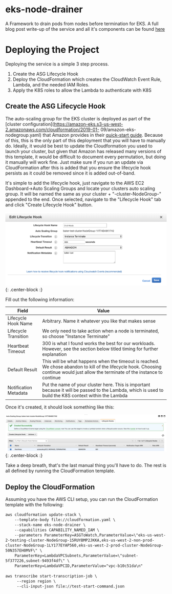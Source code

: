 # eks-node-drainer

A Framework to drain pods from nodes before termination for EKS.  A full blog post write-up of the service and all it's components can be found [here](https://ryanbaker.io/2019-09-04-eks-node-drainer/)

# Deploying the Project

Deploying the service is a simple 3 step process.

1. Create the ASG Lifecycle Hook
2. Deploy the CloudFormation which creates the CloudWatch Event Rule, Lambda, and the needed IAM Roles.
3. Apply the K8S roles to allow the Lambda to authenticate with K8S

## Create the ASG Lifecycle Hook

The auto-scaling group for the EKS cluster is deployed as part of the [cluster configuration](https://amazon-eks.s3-us-west-2.amazonaws.com/cloudformation/2019-01-
09/amazon-eks-nodegroup.yaml) that Amazon provides in their [quick-start guide](https://s3.amazonaws.com/aws-quickstart/quickstart-amazon-eks/doc/amazon-eks-architecture.pdf).  Because of this, this is the only part of this deployment that you will have to manually do.  Ideally, it would be best to update the Cloudformation you used to launch your cluster, but given that Amazon has released many versions of this template, it would be difficult to document every permutation, but doing it manually will work fine.  Just make sure if you run an update via CloudFormation after this is added that you ensure the lifecycle hook persists as it could be removed since it is added out-of-band.

It's simple to add the lifecycle hook, just navigate to the AWS EC2 Dashboard->Auto Scaling Groups and locate your clusters auto scaling group.  It will be named the same as your cluster + "-cluster-NodeGroup-<random string>" appended to the end.  Once selected, navigate to the "Lifecycle Hook" tab and click "Create Lifecycle Hook" button.

![Create Lifecycle Hook](https://github.com/ryan-a-baker/ryanbakerio/blob/master/img/lifecyclehookcreate.png?raw=true){: .center-block :}

Fill out the following information:

| Field | Value |
| ----- | ----- |
| Lifecycle Hook Name | Arbitrary.  Name it whatever you like that makes sense |
| Lifecycle Transition | We only need to take action when a node is terminated, so choose "Instance Terminate" |
| Heartbeat Timeout | 300 is what I found works the best for our workloads.  However, see the section below titled timing for further explanation |
| Default Result | This will be what happens when the timeout is reached.  We chose abandon to kill of the lifecycle hook.  Choosing continue would just allow the terminate of the instance to continue |
| Notification Metadata | Put the name of your cluster here.  This is important because it will be passed to the Lambda, which is used to build the K8S context within the Lambda |

Once it's created, it should look something like this:

![Lifecycle Hook Created](https://github.com/ryan-a-baker/ryanbakerio/blob/master/img/lifecyclehookcreated.png?raw=true){: .center-block :}

Take a deep breath, that's the last manual thing you'll have to do.  The rest is all defined by running the CloudFormation template.

##  Deploy the CloudFormation

Assuming you have the AWS CLI setup, you can run the CloudFormation template with the following:

```
aws cloudformation update-stack \
    --template-body file://cloudformation.yaml \
    --stack-name eks-node-drainer \
    --capabilities CAPABILITY_NAMED_IAM \
    --parameters ParameterKey=ASGToWatch,ParameterValue=\"eks-us-west-2-testing-cluster-NodeGroup-15RUYBMP2JKKA,eks-us-west-2-non-prod-cluster-NodeGroup-1LY177EYAP560,eks-us-west-2-prod-cluster-NodeGroup-50N357EH0MVF\" \
    ParameterKey=LambdaVPCSubnets,ParameterValue=\"subnet-5f377226,subnet-9493f4df\" \
    ParameterKey=LambdaVPCID,ParameterValue="vpc-b10c51da\n"

aws transcribe start-transcription-job \
     --region region \
     --cli-input-json file://test-start-command.json
```
